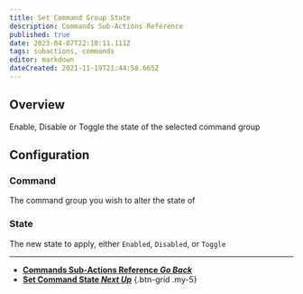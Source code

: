 ```yaml
---
title: Set Command Group State
description: Commands Sub-Actions Reference
published: true
date: 2023-04-07T22:10:11.111Z
tags: subactions, commands
editor: markdown
dateCreated: 2021-11-19T21:44:58.665Z
---
```


## Overview
Enable, Disable or Toggle the state of the selected command group

## Configuration
### Command
The command group you wish to alter the state of

### State
The new state to apply, either `Enabled`, `Disabled`, or `Toggle`


---

- [<i class="mdi mdi-chevron-left"></i> **Commands Sub-Actions Reference *Go Back***](/Sub-Actions/Commands)
- [**Set Command State *Next Up***](/Sub-Actions/Commands/Set-Command-State)
{.btn-grid .my-5}